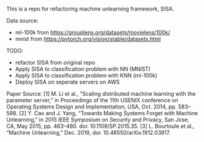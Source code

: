 This is a repo for refactoring machine unlearning framework, SISA.

Data source: 
- ml-100k from https://grouplens.org/datasets/movielens/100k/
- mnist from https://pytorch.org/vision/stable/datasets.html

TODO:
- refactor SISA from original repo
- Apply SISA to classification problem with NN (MNIST)
- Apply SISA to classification problem with KNN (ml-100k)
- Deploy SISA on seperate servers on AWS


Paper Source:
[1] M. Li et al., “Scaling distributed machine learning with the parameter server,” in Proceedings of the 11th USENIX conference on Operating Systems Design and Implementation, USA, Oct. 2014, pp. 583–598.
[2] Y. Cao and J. Yang, “Towards Making Systems Forget with Machine Unlearning,” in 2015 IEEE Symposium on Security and Privacy, San Jose, CA, May 2015, pp. 463–480. doi: 10.1109/SP.2015.35.
[3] L. Bourtoule et al., “Machine Unlearning,” Dec. 2019, doi: 10.48550/arXiv.1912.03817.
